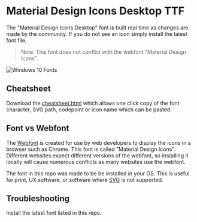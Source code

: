 # Material Design Icons Desktop TTF

The "Material Design Icons Desktop" font is built real time as changes are made by the community. If you do not see an icon simply install the latest font file.

> Note: This font does not conflict with the webfont "Material Design Icons".

![Windows 10 Fonts](https://i.imgur.com/WjjRGWj.png)

## Cheatsheet

Download the [cheatsheet.html](./cheatsheet.html) which allows one click copy of the font character, SVG path, codepoint or icon name which can be pasted.

## Font vs Webfont

The [Webfont](https://github.com/Templarian/MaterialDesign-Webfont) is created for use by web developers to display the icons in a browser such as Chrome. This font is called "Material Design Icons". Different websites expect different versions of the webfont, so installing it locally will cause numerous conflicts as many websites use the webfont.

The font in this repo was made to be be installed in your OS. This is useful for print, UX software, or software where [SVG](https://github.com/Templarian/MaterialDesign) is not supported.

## Troubleshooting

Install the latest font listed in this repo.
